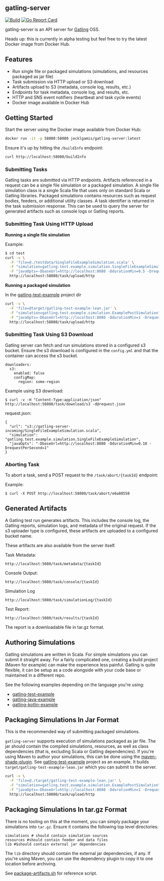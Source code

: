 ## gatling-server

[![Build](https://github.com/jecklgamis/gatling-server/actions/workflows/build.yml/badge.svg)](https://github.com/jecklgamis/gatling-server/actions/workflows/build.yml)
[![Go Report Card](https://goreportcard.com/badge/github.com/jecklgamis/gatling-server)](https://goreportcard.com/report/github.com/jecklgamis/gatling-server)

gatling-server is an API server for [Gatling](https://gatling.io/) OSS. 

Heads up: this is currently in alpha testing but feel free to try the latest Docker image from Docker Hub.

## Features

* Run single file or packaged simulations (simulations, and resources packaged as jar file)
* Task submission via HTTP upload or S3 download
* Artifacts upload to S3 (metadata, console log, results, etc.)
* Endpoints for task metadata, console log, and results, etc.
* HTTP and SNS event notifiers (heartbeat and task cycle events)
* Docker image available in Docker Hub

## Getting Started

Start the server using the Docker image available from Docker Hub:

```bash
docker run -it -p 58080:58080 jecklgamis/gatling-server:latest
```

Ensure it's up by hitting the `/buildInfo` endpoint:

```bash
curl http://localhost:58080/buildInfo 
```

### Submitting Tasks

Gatling tasks are submitted via HTTP endpoints. Artifacts referenced in a request can be a single file simulation or a
packaged simulation. A single file simulation class is a single Scala file that uses only on standard Scala or Gatling
libraries. Packaged simulations contains resources such as request bodies, feeders, or additional utility classes. A task 
identifier is returned in the task submission response. This can be used to query the server for generated artifacts 
such as console logs or Gatling reports.

### Submitting Task Using HTTP Upload

**Running a single file simulation**

Example:

```bash
$ cd test
curl -v \
  -F 'file=@./testdata/SingleFileExampleSimulation.scala' \
  -F "simulation=gatling.test.example.simulation.SingleFileExampleSimulation" \
  -F "javaOpts=-DbaseUrl=http://localhost:8080 -DdurationMin=0.5 -DrequestPersecond=1" \
  http://localhost:58080/task/upload/http
```

**Running a packaged simulation**

In the [gatling-test-example](https://github.com/jecklgamis/gatling-test-example) project dir

```bash
curl -v \
  -F 'file=@target/gatling-test-example-lean.jar' \
  -F "simulation=gatling.test.example.simulation.ExamplePostSimulation" \
  -F "javaOpts=-DbaseUrl=http://localhost:8080 -DdurationMin=1 -DrequestPersecond=10" \
  http://localhost:58080/task/upload/http
```

### Submitting Task Using S3 Download

Gatling server can fetch and run simulations stored in a configured s3 bucket. Ensure the s3 download is configured in
the `config.yml` and that the container can access the s3 bucket.

```
downloaders:
  s3:
    enabled: false
    configMap:
      region: some-region
```

Example using S3 download:

```
$ curl -v -H "Content-Type:application/json" http://localhost:58080/task/download/s3 -d@request.json
```

request.json:

```
{
  "url": "s3://gatling-server-incoming/SingleFileExampleSimulation.scala",
  "simulation": "gatling.test.example.simulation.SingleFileExampleSimulation",
  "javaOpts": "-DbaseUrl=http://localhost:8080 -DdurationMin=0.10 -DrequestPerSecond=1"
}
```

### Aborting Task

To abort a task, send a POST request to the `/task/abort/{taskId}` endpoint:

Example:

```
$ curl -X POST http://localhost:58080/task/abort/e6a80550
```

## Generated Artifacts

A Gatling test run generates artifacts. This includes the console log, the Gatling reports, simulation logs, and
metadata of the original request. If the s3 uploader type is configured, these artifacts are uploaded to a configured
bucket name.

These artifacts are also available from the server itself.

Task Metadata:

```
http://localhost:5080/task/metadata/{taskId}
```

Console Output:

``` 
http://localhost:5080/task/console/{taskId}
```

Simulation Log

```
http://localhost:5080/task/simulationLog/{taskId}
```

Test Report:

```
http://localhost:5080/task/results/{taskId}
```

The report is a downloadable file in tar.gz format.

## Authoring Simulations

Gatling simulations are written in Scala. For simple simulations you can submit it straight away. For a
fairly complicated one, creating a build project (Maven for example) can make the experience less painful. Gatling is
quite flexible, it can be setup as a code alongside with your code base or maintained in a different repo.

See the following examples depending on the language you're using:

* [gatling-test-example](https://github.com/jecklgamis/gatling-test-example)
* [gatling-java-example](https://github.com/jecklgamis/gatling-java-example)
* [gatling-kotlin-example](https://github.com/jecklgamis/gatling-kotlin-example)

## Packaging Simulations In Jar Format

This is the recommended way of submitting packaged simulations.

`gatling-server` supports execution of simulations packaged as jar file. The jar should contain the compiled
simulations, resources, as well as class dependencies (that is, excluding Scala or Gatling dependencies). If you're
using Maven to author your simulations, this can be done using
the [maven-shade-plugin](https://maven.apache.org/plugins/maven-shade-plugin/). See
 [gatling-test-example](https://github.com/jecklgamis/gatling-test-example) project as an example. It builds
`target/gatling-test-example-lean.jar` which you can submit to the server.

```bash
curl -v \
  -F 'file=@./target/gatling-test-example-lean.jar' \
  -F "simulation=gatling.test.example.simulation.ExamplePostSimulation" \
  -F "javaOpts=-DbaseUrl=http://localhost:8080 -DdurationMin=1 -DrequestPersecond=1" \
  http://localhost:58080/task/upload/http
```

## Packaging Simulations In tar.gz Format
There is no tooling on this at the moment, you can simply package your simulations into `tar.gz`. Ensure it
contains the following top level directories:
```
simulations # should contain simulation sources
resources #should contain feeder and data files
lib #$should contain external jar dependencies 
```

The `lib` directory should contain the external jar dependencies, if any. If you're using Maven, you can use the
dependency plugin to copy it to one location before archiving.


See [package-artifacts.sh](https://github.com/jecklgamis/gatling-test-example/blob/main/package-artifacts.sh) for reference script.